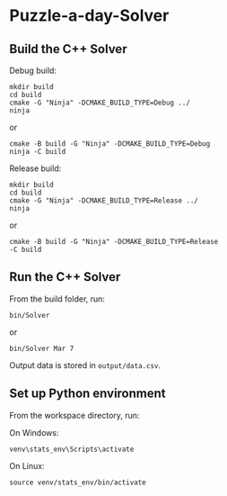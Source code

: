 # Puzzle-a-day-Solver

## Build the C++ Solver

Debug build: 
```
mkdir build
cd build
cmake -G "Ninja" -DCMAKE_BUILD_TYPE=Debug ../
ninja
```
or
```
cmake -B build -G "Ninja" -DCMAKE_BUILD_TYPE=Debug
ninja -C build
```

Release build:
```
mkdir build
cd build
cmake -G "Ninja" -DCMAKE_BUILD_TYPE=Release ../
ninja
```
or
```
cmake -B build -G "Ninja" -DCMAKE_BUILD_TYPE=Release
-C build
```

## Run the C++ Solver

From the build folder, run:
```
bin/Solver
```
or
```
bin/Solver Mar 7
```

Output data is stored in `output/data.csv`.

## Set up Python environment

From the workspace directory, run:

On Windows:
```
venv\stats_env\Scripts\activate
```

On Linux:
```
source venv/stats_env/bin/activate
```
